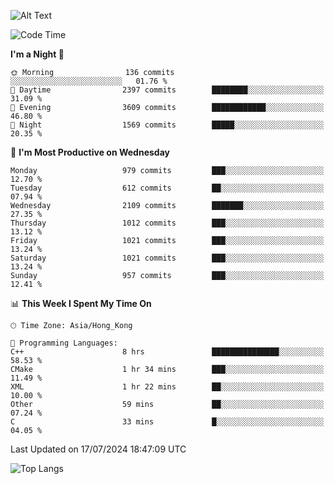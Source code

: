 ![Alt Text](https://media.tenor.com/3Gehha8RO-sAAAAC/goose-dance.gif)

<!--START_SECTION:waka-->
![Code Time](http://img.shields.io/badge/Code%20Time-240%20hrs%2019%20mins-blue)

**I'm a Night 🦉** 

```text
🌞 Morning                136 commits         ░░░░░░░░░░░░░░░░░░░░░░░░░   01.76 % 
🌆 Daytime                2397 commits        ████████░░░░░░░░░░░░░░░░░   31.09 % 
🌃 Evening                3609 commits        ████████████░░░░░░░░░░░░░   46.80 % 
🌙 Night                  1569 commits        █████░░░░░░░░░░░░░░░░░░░░   20.35 % 
```
📅 **I'm Most Productive on Wednesday** 

```text
Monday                   979 commits         ███░░░░░░░░░░░░░░░░░░░░░░   12.70 % 
Tuesday                  612 commits         ██░░░░░░░░░░░░░░░░░░░░░░░   07.94 % 
Wednesday                2109 commits        ███████░░░░░░░░░░░░░░░░░░   27.35 % 
Thursday                 1012 commits        ███░░░░░░░░░░░░░░░░░░░░░░   13.12 % 
Friday                   1021 commits        ███░░░░░░░░░░░░░░░░░░░░░░   13.24 % 
Saturday                 1021 commits        ███░░░░░░░░░░░░░░░░░░░░░░   13.24 % 
Sunday                   957 commits         ███░░░░░░░░░░░░░░░░░░░░░░   12.41 % 
```


📊 **This Week I Spent My Time On** 

```text
🕑︎ Time Zone: Asia/Hong_Kong

💬 Programming Languages: 
C++                      8 hrs               ███████████████░░░░░░░░░░   58.53 % 
CMake                    1 hr 34 mins        ███░░░░░░░░░░░░░░░░░░░░░░   11.49 % 
XML                      1 hr 22 mins        ██░░░░░░░░░░░░░░░░░░░░░░░   10.00 % 
Other                    59 mins             ██░░░░░░░░░░░░░░░░░░░░░░░   07.24 % 
C                        33 mins             █░░░░░░░░░░░░░░░░░░░░░░░░   04.05 % 
```


 Last Updated on 17/07/2024 18:47:09 UTC
<!--END_SECTION:waka-->

![Top Langs](https://github-readme-stats-rose-phi.vercel.app/api/top-langs/?username=jxncted\&layout=compact&hide=c,assembly,jupyter%20notebook)
